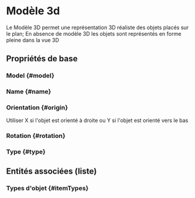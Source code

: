 <!--- THIS FILE IS GENERATED PLEASE DO NOT EDIT IT DIRECTLY --->
# Modèle 3d

Le Modèle 3D permet une représentation 3D réaliste des objets placés sur le plan; En absence de modèle 3D les objets sont représentés en forme pleine dans la vue 3D

## Propriétés de base

### Model {#model}
        

### Name {#name}
        

### Orientation {#origin}
        
Utiliser X si l'objet est orienté à droite ou Y si l'objet est orienté vers le bas
### Rotation {#rotation}
        

### Type {#type}
        




## Entités associées (liste)

### Types d'objet {#itemTypes}
        




